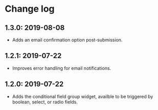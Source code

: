# Change log

## 1.3.0: 2019-08-08

- Adds an email confirmation option post-submission.

## 1.2.1: 2019-07-22

- Improves error handling for email notifications.

## 1.2.0: 2019-07-22

- Adds the conditional field group widget, availble to be triggered by boolean, select, or radio fields.
